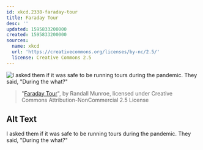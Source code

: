 ```yaml
---
id: xkcd.2338-faraday-tour
title: Faraday Tour
desc: ''
updated: 1595833200000
created: 1595833200000
sources:
  name: xkcd
  url: 'https://creativecommons.org/licenses/by-nc/2.5/'
  license: Creative Commons 2.5
---
```

![I asked them if it was safe to be running tours during the pandemic. They said, "During the what?"](https://imgs.xkcd.com/comics/faraday_tour.png)
> "[Faraday Tour](https://xkcd.com/2338/)", by Randall Munroe, licensed under Creative Commons Attribution-NonCommercial 2.5 License

## Alt Text
I asked them if it was safe to be running tours during the pandemic. They said, "During the what?"
